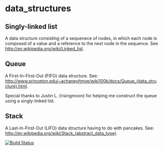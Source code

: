 data_structures
==============
Singly-linked list
--------------
A data structure consisting of a sequenece of nodes, in which each node is composed of a value and a reference to the next node in the sequence. See http://en.wikipedia.org/wiki/Linked_list.

Queue
--------------
A First-In-First-Out (FIFO) data structure. See: http://www.princeton.edu/~achaney/tmve/wiki100k/docs/Queue_(data_structure).html.

Special thanks to Justin L. (risingmoon) for helping me construct the queue using a singly-linked list. 

Stack
--------------
A Last-In-First-Out (LIFO) data structure having to do with pancakes. See: http://en.wikipedia.org/wiki/Stack_(abstract_data_type).


[![Build Status](https://travis-ci.org/tsnaomi/data-structures.png?branch=master)](https://travis-ci.org/tsnaomi/data-structures)
